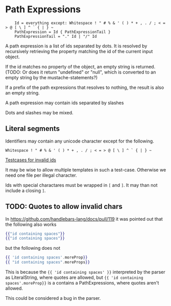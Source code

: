 # Path Expressions

```
    Id = everything except: Whitespace ! " # % & ' ( ) * + , . / ; < = > @ [ \ ] ^ ` { | } ~
    PathExpression = Id { PathExpressionTail }
    PathExpressionTail = "." Id | "/" Id
```

A path expression is a list of ids separated by dots. It is resolved by recursively retrieving the property matching the id
of the current input object.

[](./path-expression-dots.hb-spec.json)

If the id matches no property of the object, an empty string is returned. (TODO: Or does it return "undefined" or "null", which is
converted to an empty string by the mustache-statements?)

[](./path-expression-resolves-to-nothing.hb-spec.json)

If a prefix of the path expressions that resolves to nothing, the result is also an empty string.

[](./path-expression-too-long.hb-spec.json)

A path expression may contain ids separated by slashes

[](./path-expression-slashes.hb-spec.json)

Dots and slashes may be mixed.

[](./path-expression-dots-and-slashes.hb-spec.json)

## Literal segments

Identifiers may contain any unicode character except for the following.

```
Whitespace ! " # % & ' ( ) * + , . / ; < = > @ [ \ ] ^ ` { | } ~
```

[Testcases for invalid ids](./invalid-ids/)

It may be wise to allow multiple templates in such a test-case. Otherwise we need one file per illegal character.

Ids with special charactares must be wrapped in `[` and `]`. It may than not include a closing `]`.

[](./id-in-square-brackets.hb-spec.json)

[](./id-)

## TODO: Quotes to allow invalid chars

In https://github.com/handlebars-lang/docs/pull/119 it was pointed out that the following also works

```handlebars
{{"id containing spaces"}}
{{"id containing spaces"}}
```

but the following does not

```handlebars
{{ 'id containing spaces'.moreProp}}
{{ "id containing spaces".moreProps}}
```

This is because the `{{ 'id containing spaces' }}` interpreted by the parser as LiteralString, where quotes are allowed, but
`{{ 'id containing spaces'.moreProp}}` is a contains a PathExpressions, where quotes aren't allowed.

This could be considered a bug in the parser.

